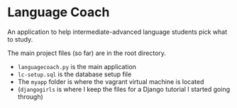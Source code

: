 # Language Coach

An application to help intermediate-advanced language students pick what to study.

The main project files (so far) are in the root directory.
* `languagecoach.py` is the main application
* `lc-setup.sql` is the database setup file
* The `myapp` folder is where the vagrant virtual machine is located
* (`djangogirls` is where I keep the files for a Django tutorial I started going through)